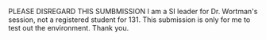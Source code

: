 PLEASE DISREGARD THIS SUMBMISSION
I am a SI leader for Dr. Wortman's session, not a registered student for 131. This submission is only for me to test out the environment. Thank you.